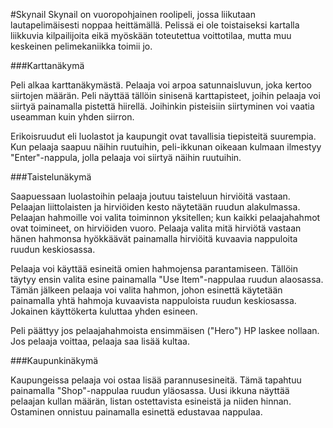 #Skynail
Skynail on vuoropohjainen roolipeli, jossa liikutaan lautapelimäisesti noppaa heittämällä. Pelissä ei ole toistaiseksi kartalla liikkuvia kilpailijoita eikä myöskään toteutettua voittotilaa, mutta muu keskeinen pelimekaniikka toimii jo.

###Karttanäkymä

Peli alkaa karttanäkymästä. Pelaaja voi arpoa satunnaisluvun, joka kertoo siirtojen määrän. Peli näyttää tällöin sinisenä karttapisteet, joihin pelaaja voi siirtyä painamalla pistettä hiirellä. Joihinkin pisteisiin siirtyminen voi vaatia useamman kuin yhden siirron.

Erikoisruudut eli luolastot ja kaupungit ovat tavallisia tiepisteitä suurempia. Kun pelaaja saapuu näihin ruutuihin, peli-ikkunan oikeaan kulmaan ilmestyy "Enter"-nappula, jolla pelaaja voi siirtyä näihin ruutuihin.

###Taistelunäkymä

Saapuessaan luolastoihin pelaaja joutuu taisteluun hirviöitä vastaan. Pelaajan liittolaisten ja hirviöiden kesto näytetään ruudun alakulmassa. Pelaajan hahmoille voi valita toiminnon yksitellen; kun kaikki pelaajahahmot ovat toimineet, on hirviöiden vuoro. Pelaaja valita mitä hirviötä vastaan hänen hahmonsa hyökkäävät painamalla hirviöitä kuvaavia nappuloita ruudun keskiosassa.

Pelaaja voi käyttää esineitä omien hahmojensa parantamiseen. Tällöin täytyy ensin valita esine painamalla "Use Item"-nappulaa ruudun alaosassa. Tämän jälkeen pelaaja voi valita hahmon, johon esinettä käytetään painamalla yhtä hahmoja kuvaavista nappuloista ruudun keskiosassa. Jokainen käyttökerta kuluttaa yhden esineen.

Peli päättyy jos pelaajahahmoista ensimmäisen ("Hero") HP laskee nollaan. Jos pelaaja voittaa, pelaaja saa lisää kultaa.

###Kaupunkinäkymä

Kaupungeissa pelaaja voi ostaa lisää parannusesineitä. Tämä tapahtuu painamalla "Shop"-nappulaa ruudun yläosassa. Uusi ikkuna näyttää pelaajan kullan määrän, listan ostettavista esineistä ja niiden hinnan. Ostaminen onnistuu painamalla esinettä edustavaa nappulaa.